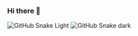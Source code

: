 ### Hi there 👋

<!--
**Offliners/Offliners** is a ✨ _special_ ✨ repository because its `README.md` (this file) appears on your GitHub profile.

Here are some ideas to get you started:

- 🔭 I’m currently working on ...
- 🌱 I’m currently learning ...
- 👯 I’m looking to collaborate on ...
- 🤔 I’m looking for help with ...
- 💬 Ask me about ...
- 📫 How to reach me: ...
- 😄 Pronouns: ...
- ⚡ Fun fact: ...
-->

![GitHub Snake Light](github-snake.svg#gh-light-mode-only)
![GitHub Snake dark](github-snake-dark.svg#gh-dark-mode-only)


<!--START_SECTION:waka-->
<!--END_SECTION:waka-->
